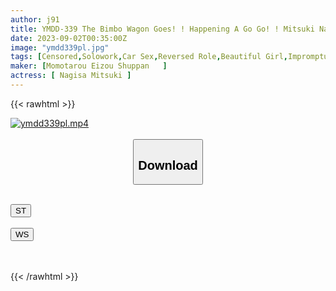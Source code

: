```yaml
---
author: j91
title: YMDD-339 The Bimbo Wagon Goes! ! Happening A Go Go! ! Mitsuki Nagisa And Liz's Unusual Journey The Strongest Sex Weapon Hunts In An Electric Tarantula Cowgirl Position! Graduation Trip To Odaiba Of The Top Ranker
date: 2023-09-02T00:35:00Z
image: "ymdd339pl.jpg"
tags: [Censored,Solowork,Car Sex,Reversed Role,Beautiful Girl,Impromptu Sex,Fan Appreciation	 ]
maker: [Momotarou Eizou Shuppan   ]
actress: [ Nagisa Mitsuki ]
---
```



{{< rawhtml >}}

<div class="video" data-videoid="ggpdeDvZ74TqbAA">
    <a href="javascript:;">
        <img src="https://my.j91.asia/posts/ymdd339pl/ymdd339pl.jpg" width="WIDTH" height="HEIGHT" alt="ymdd339pl.mp4" loading="lazy">
    </a>
</div>

<script type="text/javascript" src="https://j91.asia/asset/on-demand-st.js"></script>

<br>
  <link rel="stylesheet" href="https://j91.asia/asset/bs5.css">
  
  <center>
  <button class="btn btn-primary" type="button" data-bs-toggle="collapse" data-bs-target=".multi-collapse" aria-expanded="false" aria-controls="multiCollapseExample1 multiCollapseExample2"><h2>Download</h2></button></center>
</p>
<div class="row">
  <div class="col">
    <div class="collapse multi-collapse" id="multiCollapseExample1">
      <div class="card card-body">
	      	      <br>
<div class="buttons">  
<a href="https://streamtape.to/v/ggpdeDvZ74TqbAA"><button class="btn-hover color-3"><i class="fa fa-download"></i> ST</button></a></div>
    </div>
  </div>
</div>
  <div class="col">
    <div class="collapse multi-collapse" id="multiCollapseExample2">
      <div class="card card-body">
	      <br>
<div class="buttons">
    <a href="https://wolfstream.tv/tsh3mly7dvdz"><button class="btn-hover color-9"><i class="fa fa-download"></i> WS</button></a></div>
<br><br>
      </div>
    </div>
  </div>
</div>

{{< /rawhtml >}}
